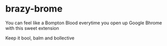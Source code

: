 # brazy-brome

You can feel like a Bompton Blood everytime you open up Google Bhrome with this sweet extension

Keep it bool, balm and bollective
